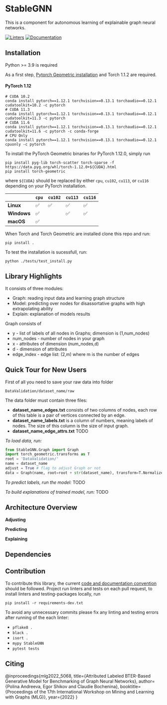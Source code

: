 # StableGNN
This is a component for autonomous learning of explainable graph neural networks.

[![Linters](https://github.com/anpolol/StableGNN/actions/workflows/linters.yml/badge.svg)](https://github.com/anpolol/StableGNN/actions/workflows/testing.yml)
[![Documentation](https://github.com/anpolol/StableGNN/actions/workflows/gh_pages.yml/badge.svg)](https://anpolol.github.io/StableGNN/index.html)

## Installation
Python >= 3.9 is required

As a first step, [Pytorch Geometric installation](https://github.com/pyg-team/pytorch_geometric/) and Torch 1.1.2 are required.

#### PyTorch 1.12

```
# CUDA 10.2
conda install pytorch==1.12.1 torchvision==0.13.1 torchaudio==0.12.1 cudatoolkit=10.2 -c pytorch
# CUDA 11.3
conda install pytorch==1.12.1 torchvision==0.13.1 torchaudio==0.12.1 cudatoolkit=11.3 -c pytorch
# CUDA 11.6
conda install pytorch==1.12.1 torchvision==0.13.1 torchaudio==0.12.1 cudatoolkit=11.6 -c pytorch -c conda-forge
# CPU Only
conda install pytorch==1.12.1 torchvision==0.13.1 torchaudio==0.12.1 cpuonly -c pytorch
```

To install the PyTorch Geometric binaries for PyTorch 1.12.0, simply run


```
pip install pyg-lib torch-scatter torch-sparse -f https://data.pyg.org/whl/torch-1.12.0+${CUDA}.html
pip install torch-geometric
```

where `${CUDA}` should be replaced by either `cpu`, `cu102`, `cu113`, or `cu116` depending on your PyTorch installation.

|             | `cpu` | `cu102` | `cu113` | `cu116` |
|-------------|-------|---------|---------|---------|
| **Linux**   | ✅    | ✅      | ✅      | ✅      |
| **Windows** | ✅    |         | ✅      | ✅      |
| **macOS**   | ✅    |         |         |         |


When Torch and Torch Geometric are installed clone this repo and run:

```
pip install . 
```

To test the installation is sucessfull, run: 

```
python ./tests/test_install.py
```

## Library Highlights
It consists of three modules:
* Graph: reading input data and learning graph structure
* Model: predicting over nodes for disassortative graphs with high extrapolating ability 
* Explain: explanation of models results

Graph consists of 
* y - list of labels of all nodes in Graphs; dimension is (1,num_nodes)
* num_nodes - number of nodes in your graph
* x - attributes of dimension (num_nodes,d)
* d - dimension of attributes
* edge_index - edge list: (2,m) where m is the number of edges



## Quick Tour for New Users
First of all you need to save your raw data into folder 
```
DataValidation/dataset_name/raw
```
The data folder must contain three files: 

* **dataset_name_edges.txt** consists of two columns of nodes, each row of this table is a pair of vertices connected by an edge.
* **dataset_name_labels.txt** is a column of numbers, meaning labels of nodes. The size of this column is the size of input graph.
* **dataset_name_edge_attrs.txt** TODO


_To load data, run:_
```python
from StableGNN.Graph import Graph
import torch_geometric.transforms as T
root = 'DataValidation/'
name = dataset_name
adjust = True # flag to adjust Graph or not
data = Graph(name, root=root + str(dataset_name), transform=T.NormalizeFeatures(), adjust_flag=adjust)[0]
```
 
_To predict labels, run the model:_
TODO

_To build explanations of trained model, run:_
TODO


## Architecture Overview
**Adjusting** 

**Predicting**

**Explaining**

## Dependencies

## Contribution
To contribute this library, the current [code and documentation convention](wiki/Development.md) should be followed.
Project run linters and tests on each pull request, to install linters and testing-packages locally, run 

```
pip install -r requirements-dev.txt
```
To avoid any unnecessary commits please fix any linting and testing errors after running of the each linter:
- `pflake8 .`
- `black .`
- `isort .`
- `mypy StableGNN`
- `pytest tests`

## Citing

@inproceedings{mlg2022_5068,
title={Attributed Labeled BTER-Based Generative Model for Benchmarking of Graph Neural Networks},
author={Polina Andreeva, Egor Shikov and Claudie Bocheninа},
booktitle={Proceedings of the 17th International Workshop on Mining and Learning with Graphs (MLG)},
year={2022}
}
